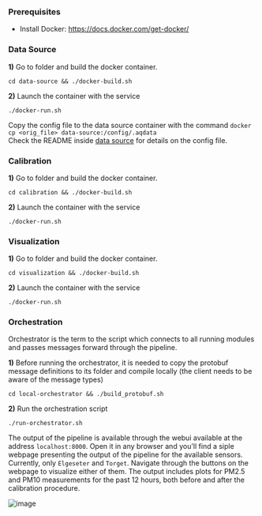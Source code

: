 ### Prerequisites

- Install Docker: https://docs.docker.com/get-docker/

### Data Source

**1)** Go to folder and build the docker container.

`cd data-source && ./docker-build.sh`

**2)** Launch the container with the service

`./docker-run.sh`
      
Copy the config file to the data source container with the command `docker cp <orig_file> data-source:/config/.aqdata`  
Check the README inside [data source](data-source.md) for details on the config file.

### Calibration

**1)** Go to folder and build the docker container.

`cd calibration && ./docker-build.sh`

**2)** Launch the container with the service

`./docker-run.sh`

### Visualization

**1)** Go to folder and build the docker container.

`cd visualization && ./docker-build.sh`

**2)** Launch the container with the service

`./docker-run.sh`

### Orchestration

Orchestrator is the term to the script which connects to all running modules and passes messages forward through the pipeline.

**1)** Before running the orchestrator, it is needed to copy the protobuf message definitions to its folder and compile locally (the client needs to be aware of the message types)

`cd local-orchestrator && ./build_protobuf.sh`

**2)** Run the orchestration script

`./run-orchestrator.sh`

The output of the pipeline is available through the webui available at the address `localhost:8000`. Open it in any browser and you'll find a siple webpage presenting the output of the pipeline for the available sensors. Currently, only `Elgeseter` and `Torget`. Navigate through the buttons on the webpage to visualize either of them. The output includes plots for PM2.5 and PM10 measurements for the past 12 hours, both before and after the calibration procedure.

![image](https://user-images.githubusercontent.com/45718165/138251559-a64c8738-4ee0-4b78-a6d2-fede18e0ec0f.png)
